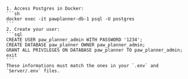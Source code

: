     1. Access Postgres in Docker: 
    ```sh
    docker exec -it pawplanner-db-1 psql -U postgres
    ```
    2. Create your user: 
    ```sql
    CREATE USER paw_planner_admin WITH PASSWORD '1234';
    CREATE DATABASE paw_planner OWNER paw_planner_admin;
    GRANT ALL PRIVILEGES ON DATABASE paw_planner TO paw_planner_admin;
    exit
    ```
    These informations must match the ones in your `.env` and `Server/.env` files.